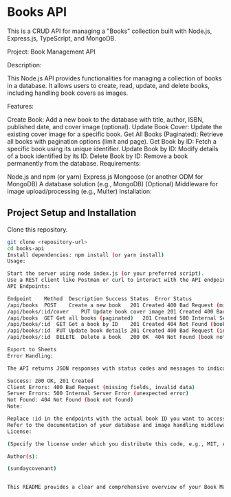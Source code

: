# Books API

This is a CRUD API for managing a "Books" collection built with Node.js, Express.js, TypeScript, and MongoDB.




Project: Book Management API

Description:

This Node.js API provides functionalities for managing a collection of books in a database. It allows users to create, read, update, and delete books, including handling book covers as images.

Features:

Create Book: Add a new book to the database with title, author, ISBN, published date, and cover image (optional).
Update Book Cover: Update the existing cover image for a specific book.
Get All Books (Paginated): Retrieve all books with pagination options (limit and page).
Get Book by ID: Fetch a specific book using its unique identifier.
Update Book by ID: Modify details of a book identified by its ID.
Delete Book by ID: Remove a book permanently from the database.
Requirements:

Node.js and npm (or yarn)
Express.js
Mongoose (or another ODM for MongoDB)
A database solution (e.g., MongoDB)
(Optional) Middleware for image upload/processing (e.g., Multer)
Installation:

## Project Setup and Installation

Clone this repository.
```sh
git clone <repository-url>
cd books-api
Install dependencies: npm install (or yarn install)
Usage:

Start the server using node index.js (or your preferred script).
Use a REST client like Postman or curl to interact with the API endpoints.
API Endpoints:

Endpoint	Method	Description	Success Status	Error Status
/api/books	POST	Create a new book	201 Created	400 Bad Request (missing required fields)
/api/books/:id/cover	PUT	Update book cover image	201 Created	400 Bad Request (no image file), 404 Not Found (book not found)
/api/books	GET	Get all books (paginated)	201 Created	500 Internal Server Error
/api/books/:id	GET	Get a book by ID	201 Created	404 Not Found (book not found)
/api/books/:id	PUT	Update book details	201 Created	400 Bad Request (invalid data), 404 Not Found (book not found)
/api/books/:id	DELETE	Delete a book	200 OK	404 Not Found (book not found)

Export to Sheets
Error Handling:

The API returns JSON responses with status codes and messages to indicate success or failure of a request.

Success: 200 OK, 201 Created
Client Errors: 400 Bad Request (missing fields, invalid data)
Server Errors: 500 Internal Server Error (unexpected error)
Not Found: 404 Not Found (book not found)
Note:

Replace :id in the endpoints with the actual book ID you want to access.
Refer to the documentation of your database and image handling middleware for specific configuration details.
License:

(Specify the license under which you distribute this code, e.g., MIT, Apache-2.0)

Author(s):

(sundaycovenant)


This README provides a clear and comprehensive overview of your Book Management API, making it easy for users to understand its functionalities, usage instructions, and key details.
